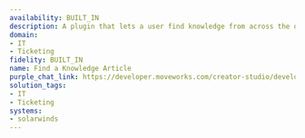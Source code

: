 ```yaml
---
availability: BUILT_IN
description: A plugin that lets a user find knowledge from across the organization.
domain:
- IT
- Ticketing
fidelity: BUILT_IN
name: Find a Knowledge Article
purple_chat_link: https://developer.moveworks.com/creator-studio/developer-tools/purple-chat/?conversation=%7B%22startTimestamp%22%3A%2211%3A43+AM%22%2C%22messages%22%3A%5B%7B%22parts%22%3A%5B%7B%22richText%22%3A%22%3Cp%3EHey%2C+I+need+information+on+our+company%E2%80%99s+system+monitoring+policy%3C%2Fp%3E%22%7D%5D%2C%22role%22%3A%22user%22%7D%2C%7B%22parts%22%3A%5B%7B%22richText%22%3A%22%3Cp%3EI+found+a+document+titled+%3Cstrong%3E%27System+Monitoring+Policy%27%3C%2Fstrong%3E+in+our+Solarwinds+knowledge+base.+Here%E2%80%99s+a+quick+summary%3A%3C%2Fp%3E%5Cn%3Cul%3E%5Cn++%3Cli%3EAll+systems+are+monitored+%3Cstrong%3E24%2F7%3C%2Fstrong%3E+for+performance+and+security.%3C%2Fli%3E%5Cn++%3Cli%3EAlerts+are+generated+for+critical+issues.%3C%2Fli%3E%5Cn++%3Cli%3EMonthly+reports+are+available.%3C%2Fli%3E%5Cn%3C%2Ful%3E%22%7D%5D%2C%22role%22%3A%22assistant%22%7D%5D%7D
solution_tags:
- IT
- Ticketing
systems:
- solarwinds
---
```

